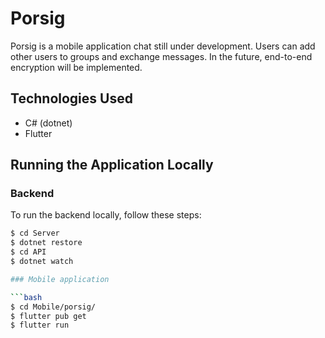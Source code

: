 # Porsig

Porsig is a mobile application chat still under development. Users can add other users to groups and exchange messages. In the future, end-to-end encryption will be implemented.

## Technologies Used

- C# (dotnet)
- Flutter

## Running the Application Locally

### Backend

To run the backend locally, follow these steps:

```bash
$ cd Server
$ dotnet restore
$ cd API
$ dotnet watch

### Mobile application

```bash
$ cd Mobile/porsig/
$ flutter pub get
$ flutter run

